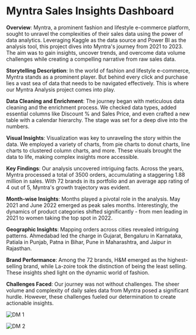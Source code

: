 # Myntra Sales Insights Dashboard
**Overview**:
Myntra, a prominent fashion and lifestyle e-commerce platform, sought to unravel the complexities of their sales data using the power of data analytics. Leveraging Kaggle as the data source and Power BI as the analysis tool, this project dives into Myntra's journey from 2021 to 2023. The aim was to gain insights, uncover trends, and overcome data volume challenges while creating a compelling narrative from raw sales data.

**Storytelling Description**:
In the world of fashion and lifestyle e-commerce, Myntra stands as a prominent player. But behind every click and purchase lies a vast sea of data that needs to be navigated effectively. This is where our Myntra Analysis project comes into play.

**Data Cleaning and Enrichment**:
The journey began with meticulous data cleaning and the enrichment process. We checked data types, added essential columns like Discount % and Sales Price, and even crafted a new table with a calendar hierarchy. The stage was set for a deep dive into the numbers.

**Visual Insights**:
Visualization was key to unraveling the story within the data. We employed a variety of charts, from pie charts to donut charts, line charts to clustered column charts, and more. These visuals brought the data to life, making complex insights more accessible.

**Key Findings**:
Our analysis uncovered intriguing facts. Across the years, Myntra processed a total of 3500 orders, accumulating a staggering 1.88 million in sales. With 72 brands in its portfolio and an average app rating of 4 out of 5, Myntra's growth trajectory was evident.

**Month-wise Insights**:
Months played a pivotal role in the analysis. May 2021 and June 2022 emerged as peak sales months. Interestingly, the dynamics of product categories shifted significantly - from men leading in 2021 to women taking the top spot in 2022.

**Geographic Insights**:
Mapping orders across cities revealed intriguing patterns. Ahmedabad led the charge in Gujarat, Bengaluru in Karnataka, Patiala in Punjab, Patna in Bihar, Pune in Maharashtra, and Jaipur in Rajasthan.

**Brand Performance**:
Among the 72 brands, H&M emerged as the highest-selling brand, while La-zoire took the distinction of being the least selling. These insights shed light on the dynamic world of fashion.

**Challenges Faced**:
Our journey was not without challenges. The sheer volume and complexity of daily sales data from Myntra posed a significant hurdle. However, these challenges fueled our determination to create actionable insights.


![DM 1](https://github.com/Sans9211/Myntra_Analysis/assets/104644783/df567887-87e0-4d5d-b50d-900ac8cb8af1)


![DM 2](https://github.com/Sans9211/Myntra_Analysis/assets/104644783/394e61b2-62eb-43b7-a926-ccf861bd7929)
